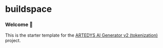 # buildspace 
### Welcome 👋
This is the starter template for the [ARTEDYS AI Generator v2 (tokenization) ](https://climate-sat.com) project.
